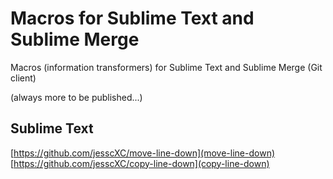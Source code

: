 # Macros for Sublime Text and Sublime Merge

Macros (information transformers) for Sublime Text and Sublime Merge (Git client)

(always more to be published...)

## Sublime Text

[https://github.com/jesscXC/move-line-down](move-line-down)
<br>
[https://github.com/jesscXC/copy-line-down](copy-line-down)

